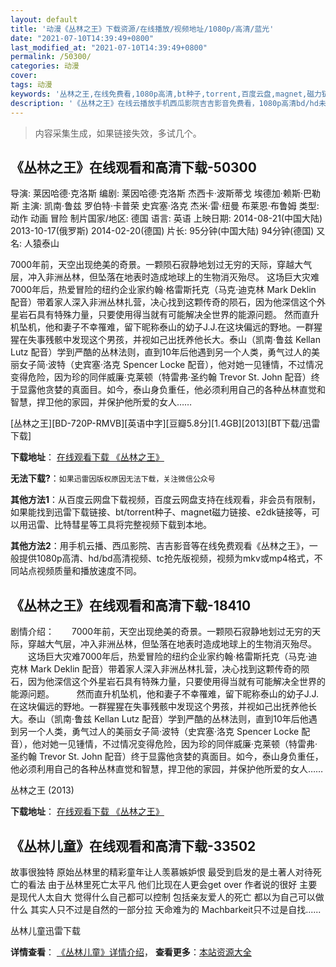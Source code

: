 ```yaml
---
layout: default
title: '动漫《丛林之王》下载资源/在线播放/视频地址/1080p/高清/蓝光'
date: "2021-07-10T14:39:49+0800"
last_modified_at: "2021-07-10T14:39:49+0800"
permalink: /50300/
categories: 动漫
cover:
tags: 动漫
keywords: '丛林之王,在线免费看,1080p高清,bt种子,torrent,百度云盘,magnet,磁力链,迅雷下载资源'
description: '《丛林之王》在线云播放手机西瓜影院吉吉影音免费看，1080p高清bd/hd未删减完整版和tc抢先枪版，mkv/mp4格式，附带bt/torrent种子、magnet/磁力链、百度云盘、网盘资源迅雷下载链接'
---
```


>内容采集生成，如果链接失效，多试几个。


## 《丛林之王》在线观看和高清下载-50300

导演: 莱因哈德·克洛斯 编剧: 莱因哈德·克洛斯 杰西卡·波斯蒂戈 埃德加·赖斯·巴勒斯 主演: 凯南·鲁兹 罗伯特·卡普荣 史宾塞·洛克 杰米·雷·纽曼 布莱恩·布鲁姆 类型: 动作 动画 冒险 制片国家/地区: 德国 语言: 英语 上映日期: 2014-08-21(中国大陆) 2013-10-17(俄罗斯) 2014-02-20(德国) 片长: 95分钟(中国大陆) 94分钟(德国) 又名: 人猿泰山

7000年前，天空出现绝美的奇景。一颗陨石寂静地划过无穷的天际，穿越大气层，冲入非洲丛林，但坠落在地表时造成地球上的生物消灭殆尽。 这场巨大灾难7000年后，热爱冒险的纽约企业家约翰·格雷斯托克（马克·迪克林 Mark Deklin 配音）带着家人深入非洲丛林扎营，决心找到这颗传奇的陨石，因为他深信这个外星岩石具有特殊力量，只要使用得当就有可能解决全世界的能源问题。 然而直升机坠机，他和妻子不幸罹难，留下昵称泰山的幼子J.J.在这块偏远的野地。一群猩猩在失事残骸中发现这个男孩，并视如己出抚养他长大。泰山（凯南·鲁兹 Kellan Lutz 配音）学到严酷的丛林法则，直到10年后他遇到另一个人类，勇气过人的美丽女子简·波特（史宾塞·洛克 Spencer Locke 配音），他对她一见锺情，不过情况变得危险，因为珍的同伴威廉·克莱顿（特雷弗·圣约翰 Trevor St. John 配音）终于显露他贪婪的真面目。如今，泰山身负重任，他必须利用自己的各种丛林直觉和智慧，捍卫他的家园，并保护他所爱的女人……


[丛林之王][BD-720P-RMVB][英语中字][豆瓣5.8分][1.4GB][2013][BT下载/迅雷下载]

**下载地址**： [在线观看下载 《丛林之王》](https://www.btdx8.com/torrent/tarzan_2013.html) 


**无法下载?**：`如果迅雷因版权原因无法下载，关注微信公众号 `

**其他方法1**：从百度云网盘下载视频，百度云网盘支持在线观看，非会员有限制，如果能找到迅雷下载链接、bt/torrent种子、magnet磁力链接、e2dk链接等，可以用迅雷、比特彗星等工具将完整视频下载到本地。

**其他方法2**：用手机云播、西瓜影院、吉吉影音等在线免费观看《丛林之王》，一般提供1080p高清、hd/bd高清视频、tc抢先版视频，视频为mkv或mp4格式，不同站点视频质量和播放速度不同。


## 《丛林之王》在线观看和高清下载-18410

剧情介绍：　　7000年前，天空出现绝美的奇景。一颗陨石寂静地划过无穷的天际，穿越大气层，冲入非洲丛林，但坠落在地表时造成地球上的生物消灭殆尽。  　　这场巨大灾难7000年后，热爱冒险的纽约企业家约翰·格雷斯托克（马克·迪克林 Mark Deklin 配音）带着家人深入非洲丛林扎营，决心找到这颗传奇的陨石，因为他深信这个外星岩石具有特殊力量，只要使用得当就有可能解决全世界的能源问题。  　　然而直升机坠机，他和妻子不幸罹难，留下昵称泰山的幼子J.J.在这块偏远的野地。一群猩猩在失事残骸中发现这个男孩，并视如己出抚养他长大。泰山（凯南·鲁兹 Kellan Lutz 配音）学到严酷的丛林法则，直到10年后他遇到另一个人类，勇气过人的美丽女子简·波特（史宾塞·洛克 Spencer Locke 配音），他对她一见锺情，不过情况变得危险，因为珍的同伴威廉·克莱顿（特雷弗·圣约翰 Trevor St. John 配音）终于显露他贪婪的真面目。如今，泰山身负重任，他必须利用自己的各种丛林直觉和智慧，捍卫他的家园，并保护他所爱的女人……


丛林之王 (2013)

**下载地址**： [在线观看下载 《丛林之王》](https://www.btbtdy.me/btdy/dy2972.html) 


## 《丛林儿童》在线观看和高清下载-33502

故事很独特 原始丛林里的精彩童年让人羡慕嫉妒恨 最受到启发的是土著人对待死亡的看法 由于丛林里死亡太平凡 他们比现在人更会get over 作者说的很好 主要是现代人太自大 觉得什么自己都可以控制 包括亲友爱人的死亡 都以为自己可以做什么 其实人只不过是自然的一部分拉 天命难为的 Machbarkeit只不过是自找......


丛林儿童迅雷下载

**详情查看**： [《丛林儿童》详情介绍](/movie/33502/)， **查看更多**：[本站资源大全](/movie/t/all/)

